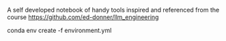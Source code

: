 A self developed notebook of handy tools 
inspired and referenced from the course 
https://github.com/ed-donner/llm_engineering

conda env create -f environment.yml